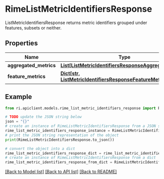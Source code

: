 # RimeListMetricIdentifiersResponse

ListMetricIdentifiersResponse returns metric identifiers grouped under features, subsets or neither.

## Properties

Name | Type | Description | Notes
------------ | ------------- | ------------- | -------------
**aggregated_metrics** | [**List[ListMetricIdentifiersResponseAggregatedMetric]**](ListMetricIdentifiersResponseAggregatedMetric.md) |  | [optional] 
**feature_metrics** | [**Dict[str, ListMetricIdentifiersResponseFeatureMetrics]**](ListMetricIdentifiersResponseFeatureMetrics.md) |  | [optional] 

## Example

```python
from ri.apiclient.models.rime_list_metric_identifiers_response import RimeListMetricIdentifiersResponse

# TODO update the JSON string below
json = "{}"
# create an instance of RimeListMetricIdentifiersResponse from a JSON string
rime_list_metric_identifiers_response_instance = RimeListMetricIdentifiersResponse.from_json(json)
# print the JSON string representation of the object
print(RimeListMetricIdentifiersResponse.to_json())

# convert the object into a dict
rime_list_metric_identifiers_response_dict = rime_list_metric_identifiers_response_instance.to_dict()
# create an instance of RimeListMetricIdentifiersResponse from a dict
rime_list_metric_identifiers_response_from_dict = RimeListMetricIdentifiersResponse.from_dict(rime_list_metric_identifiers_response_dict)
```
[[Back to Model list]](../README.md#documentation-for-models) [[Back to API list]](../README.md#documentation-for-api-endpoints) [[Back to README]](../README.md)

